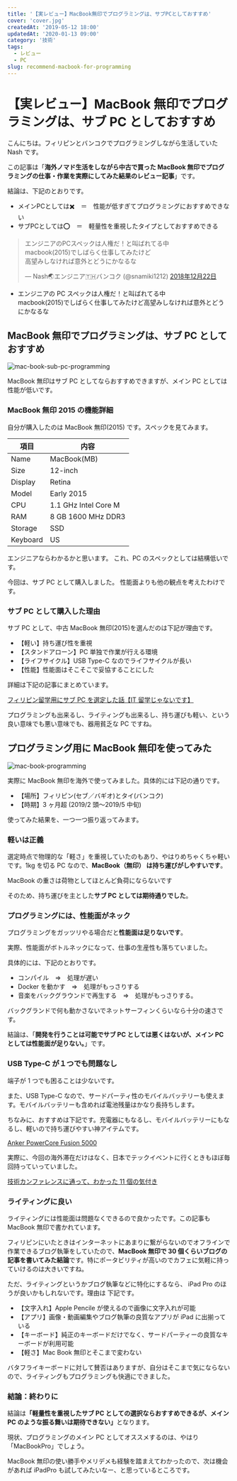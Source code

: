 ```yaml
---
title: '【実レビュー】MacBook無印でプログラミングは、サブPCとしておすすめ'
cover: 'cover.jpg'
createdAt: '2019-05-12 18:00'
updatedAt: '2020-01-13 09:00'
category: '技術'
tags:
  - レビュー
  - PC
slug: recommend-macbook-for-programming
---
```


# 【実レビュー】MacBook 無印でプログラミングは、サブ PC としておすすめ

こんにちは。フィリピンとバンコクでプログラミングしながら生活していた Nash です。

この記事は「**海外ノマド生活をしながら中古で買った MacBook 無印でプログラミングの仕事・作業を実際にしてみた結果のレビュー記事**」です。

結論は、下記のとおりです。

- メインPCとしては✖️　＝　性能が低すぎてプログラミングにおすすめできない
- サブPCとしては⭕️　＝　軽量性を重視したタイプとしておすすめできる

<!-- Twitter -->
<blockquote class="twitter-tweet" data-lang="ja"><p lang="ja" dir="ltr">エンジニアのPCスペックは人権だ！と叫ばれてる中<br>macbook(2015)でしばらく仕事してみたけど<br>高望みしなければ意外とどうにかなるな</p>&mdash; Nash🌏エンジニア🇹🇭バンコク (@snamiki1212) <a href="https://twitter.com/snamiki1212/status/1076377911718891520?ref_src=twsrc%5Etfw">2018年12月22日</a></blockquote>
<script async src="https://platform.twitter.com/widgets.js" charset="utf-8"></script>
<!--  -->

- エンジニアの PC スペックは人権だ！と叫ばれてる中<br>macbook(2015)でしばらく仕事してみたけど高望みしなければ意外とどうにかなるな


## MacBook 無印でプログラミングは、サブ PC としておすすめ

![mac-book-sub-pc-programming](./1.jpg)

MacBook 無印はサブ PC としてならおすすめできますが、メイン PC としては性能が低いです。

### MacBook 無印 2015 の機能詳細

自分が購入したのは MacBook 無印(2015) です。スペックを見てみます。

| 項目     | 内容                 |
| -------- | -------------------- |
| Name     | MacBook(MB)          |
| Size     | 12-inch              |
| Display  | Retina               |
| Model    | Early 2015           |
| CPU      | 1.1 GHz Intel Core M |
| RAM      | 8 GB 1600 MHz DDR3   |
| Storage  | SSD                  |
| Keyboard | US                   |

エンジニアならわかるかと思います。
これ、PC のスペックとしては結構低いです。

今回は、サブ PC として購入しました。
性能面よりも他の観点を考えたわけです。

### サブ PC として購入した理由

サブ PC として、中古 MacBook 無印(2015)を選んだのは下記が理由です。

- 【軽い】持ち運び性を重視
- 【スタンドアローン】PC 単独で作業が行える環境
- 【ライフサイクル】USB Type-C なのでライフサイクルが長い
- 【性能】性能面はそこそこで妥協することにした

詳細は下記の記事にまとめています。

[フィリピン留学用にサブ PC を選定した話【IT 留学じゃないです】](./philippines-select-sub-pc)

プログラミングも出来るし、ライティングも出来るし、持ち運びも軽い、という良い意味でも悪い意味でも、器用貧乏な PC ですね。

## プログラミング用に MacBook 無印を使ってみた

![mac-book-programming](./2.jpg)

実際に MacBook 無印を海外で使ってみました。具体的には下記の通りです。

- 【場所】フィリピン(セブ／バギオ)とタイ(バンコク)
- 【時期】3 ヶ月超 (2019/2 頭〜2019/5 中旬)

使ってみた結果を、一つ一つ振り返ってみます。

### 軽いは正義

選定時点で物理的な「軽さ」を重視していたのもあり、やはりめちゃくちゃ軽いです。1kg を切る PC なので、**MacBook（無印） は持ち運びがしやすいです**。

MacBook の重さは荷物としてほとんど負荷にならないです

そのため、持ち運びを主とした**サブ PC としては期待通りでした**。

### プログラミングには、性能面がネック

プログラミングをガッツリやる場合だと**性能面は足りないです**。

実際、性能面がボトルネックになって、仕事の生産性も落ちていました。

具体的には、下記のとおりです。

- コンパイル　⇒　処理が遅い
- Docker を動かす　⇒　処理がもっさりする
- 音楽をバックグラウンドで再生する　⇒　処理がもっさりする。

バックグランドで何も動かさないでネットサーフィンくらいなら十分の速さです。

結論は、「**開発を行うことは可能でサブ PC としては悪くはないが、メイン PC としては性能面が足りない。**」です。

### USB Type-C が１つでも問題なし

端子が 1 つでも困ることは少ないです。

また、USB Type-C なので、サードパーティ性のモバイルバッテリーも使えます。モバイルバッテリーも含めれば電池残量はかなり長持ちします。

ちなみに、おすすめは下記です。充電器にもなるし、モバイルバッテリーにもなるし、軽いので持ち運びやすい神アイテムです。

[Anker PowerCore Fusion 5000](https://www.ankerjapan.com/category/BATTERY/A1621.html)

実際に、今回の海外滞在だけはなく、日本でテックイベントに行くときもほぼ毎回持っていっていました。

[技術カンファレンスに通って、わかった 11 個の気付き](./result-of-going-to-conference)

### ライティングに良い

ライティングには性能面は問題なくできるので良かったです。この記事も MacBook 無印で書かれています。

フィリピンにいたときはインターネットにあまりに繋がらないのでオフラインで作業できるブログ執筆をしていたので、<b>MacBook 無印で 30 個くらいブログの記事を書いてみた結論</b>です。特にポータビリティが高いのでカフェに気軽に持っていけるのは大きいですね。

ただ、ライティングというかブログ執筆などに特化にするなら、 iPad Pro のほうが良いかもしれないです。理由は 下記です。

- 【文字入れ】Apple Pencile が使えるので画像に文字入れが可能
- 【アプリ】画像・動画編集やブログ執筆の良質なアプリが iPad に出揃っている
- 【キーボード】純正のキーボードだけでなく、サードパーティーの良質なキーボードが利用可能
- 【軽さ】Mac Book 無印とそこまで変わない

バタフライキーボードに対して賛否はありますが、自分はそこまで気にならないので、ライティングもプログラミングも快適にできました。

### 結論：終わりに

結論は<b>「軽量性を重視したサブ PC としての選択ならおすすめできるが、メイン PC のような振る舞いは期待できない」</b>となります。

現状、プログラミングのメイン PC としてオススメするのは、やはり「MacBookPro」でしょう。

MacBook 無印の使い勝手やメリデメも経験を踏まえてわかったので、次は機会があれば iPadPro も試してみたいなー、と思っているところです。


